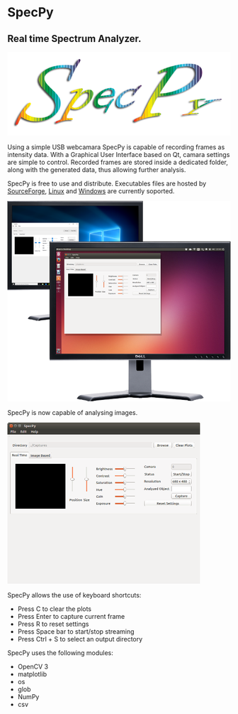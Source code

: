 # SpecPy
## Real time Spectrum Analyzer.
![SpecPy](https://github.com/jsbarbosa/SpecPy/blob/master/SpecPy.png)

Using a simple USB webcamara SpecPy is capable of recording frames as intensity data. With a Graphical User Interface based on Qt, camara settings are simple to control. Recorded frames are stored inside a dedicated folder, along with the generated data, thus allowing further analysis.

SpecPy is free to use and distribute. Executables files are hosted by [SourceForge](http://sourceforge.net), [Linux](https://sourceforge.net/projects/specpy/files/Linux/) and [Windows](https://sourceforge.net/projects/specpy/files/Windows/) are currently soported.

![Platforms](https://github.com/jsbarbosa/SpecPy/blob/master/additional/Main.png)

SpecPy is now capable of analysing images.

![Images](https://github.com/jsbarbosa/SpecPy/blob/master/additional/ImageBased.gif)

SpecPy allows the use of keyboard shortcuts:
- Press C to clear the plots
- Press Enter to capture current frame
- Press R to reset settings
- Press Space bar to start/stop streaming
- Press Ctrl + S to select an output directory

SpecPy uses the following modules:
- OpenCV 3
- matplotlib
- os
- glob
- NumPy
- csv
